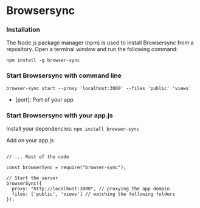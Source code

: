 # Browsersync

### Installation

The Node.js package manager (npm) is used to install Browsersync from a repository. Open a terminal window and run the following command:  

`npm install -g browser-sync`

### Start Browsersync with command line

`browser-sync start --proxy 'localhost:3000' --files 'public' 'views'`

- [port]: Port of your app

### Start Browsersync with your app.js

Install your dependencies:
`npm install browser-sync`

Add on your app.js
```

// ... Rest of the code

const browserSync = require("browser-sync");

// Start the server
browserSync({
  proxy: "http://localhost:3000", // proxying the app domain
  files: ['public', 'views'] // watching the following folders
});
```